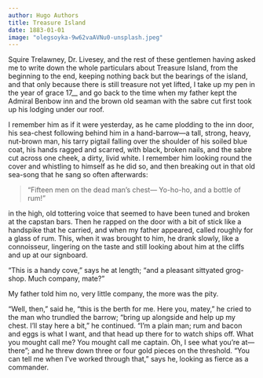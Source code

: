 ```yaml
---
author: Hugo Authors
title: Treasure Island
date: 1883-01-01
image: "olegsoyka-9w62vaAVNu0-unsplash.jpeg"
---
```


Squire Trelawney, Dr. Livesey, and the rest of these gentlemen having asked me to write down the whole particulars about Treasure Island, from the beginning to the end, keeping nothing back but the bearings of the island, and that only because there is still treasure not yet lifted, I take up my pen in the year of grace 17__ and go back to the time when my father kept the Admiral Benbow inn and the brown old seaman with the sabre cut first took up his lodging under our roof.  

I remember him as if it were yesterday, as he came plodding to the inn door, his sea-chest following behind him in a hand-barrow—a tall, strong, heavy, nut-brown man, his tarry pigtail falling over the shoulder of his soiled blue coat, his hands ragged and scarred, with black, broken nails, and the sabre cut across one cheek, a dirty, livid white. I remember him looking round the cover and whistling to himself as he did so, and then breaking out in that old sea-song that he sang so often afterwards:

> “Fifteen men on the dead man’s chest—
>   Yo-ho-ho, and a bottle of rum!”

in the high, old tottering voice that seemed to have been tuned and broken at the capstan bars. Then he rapped on the door with a bit of stick like a handspike that he carried, and when my father appeared, called roughly for a glass of rum. This, when it was brought to him, he drank slowly, like a connoisseur, lingering on the taste and still looking about him at the cliffs and up at our signboard.  

“This is a handy cove,” says he at length; “and a pleasant sittyated grog-shop. Much company, mate?”  

My father told him no, very little company, the more was the pity.  

“Well, then,” said he, “this is the berth for me. Here you, matey,” he cried to the man who trundled the barrow; “bring up alongside and help up my chest. I’ll stay here a bit,” he continued. “I’m a plain man; rum and bacon and eggs is what I want, and that head up there for to watch ships off. What you mought call me? You mought call me captain. Oh, I see what you’re at—there”; and he threw down three or four gold pieces on the threshold. “You can tell me when I’ve worked through that,” says he, looking as fierce as a commander.